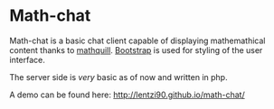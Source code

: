 # Math-chat
Math-chat is a basic chat client capable of displaying mathemathical content thanks to [mathquill](https://github.com/mathquill/mathquill#readme).
[Bootstrap](http://getbootstrap.com/) is used for styling of the user interface.

The server side is *very* basic as of now and written in php.

A demo can be found here: http://lentzi90.github.io/math-chat/
